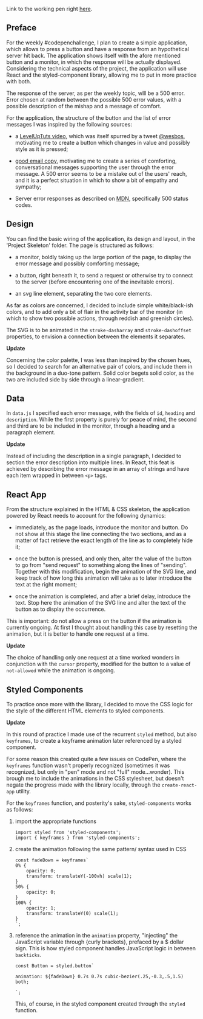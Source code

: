 Link to the working pen right [here](https://codepen.io/borntofrappe/full/zJJrEV).

## Preface

For the weekly #codepenchallenge, I plan to create a simple application, which allows to press a button and have a response from an hypothetical server hit back. The application shows itself with the afore mentioned button and a monitor, in which the response will be actually displayed. Considering the technical aspects of the project, the application will use React and the styled-component library, allowing me to put in more practice with both.

The response of the server, as per the weekly topic, wlll be a 500 error. Error chosen at random between the possible 500 error values, with a possible description of the mishap and a message of comfort.

For the application, the structure of the button and the list of error messages I was inspired by the following sources:

- a [LevelUpTuts video](https://www.youtube.com/watch?v=M24k18agaso), which was itself spurred by a tweet [@wesbos](https://twitter.com/wesbos/status/952935092774633472?lang=en), motivating me to create a button which changes in value and possibly style as it is pressed;

- [good email copy](https://www.goodemailcopy.com/), motivating me to create a series of comforting, conversational messages supporting the user through the error message. A 500 error seems to be a mistake out of the users' reach, and it is a perfect situation in which to show a bit of empathy and sympathy;

- Server error responses as described on [MDN](https://developer.mozilla.org/en-US/docs/Web/HTTP/Status#Server_error_responses), specifically 500 status codes.


## Design

You can find the basic wiring of the application, its design and layout, in the 'Project Skeleton' folder. The page is structured as follows:

- a monitor, boldly taking up the large portion of the page, to display the error message and possibly comforting message;

- a button, right beneath it, to send a request or otherwise try to connect to the server (before encountering one of the inevitable errors).

- an svg line element, separating the two core elements.

As far as colors are concerned, I decided to include simple white/black-ish colors, and to add only a bit of flair in the activity bar of the monitor (in which to show two possible actions, through reddish and greenish circles).

The SVG is to be animated in the `stroke-dasharray` and `stroke-dashoffset` properties, to envision a connection between the elements it separates.

**Update**

Concerning the color palette, I was less than inspired by the chosen hues, so I decided to search for an alternative pair of colors, and include them in the background in a duo-tone pattern. Solid color begets solid color, as the two are included side by side through a linear-gradient.

## Data

In `data.js` I specified each error message, with the fields of `id`, `heading` and `description`. While the first property is purely for peace of mind, the second and third are to be included in the monitor, through a heading and a paragraph element.

**Update**

Instead of including the description in a single paragraph, I decided to section the error description into multiple lines. In React, this feat is achieved by describing the error message in an array of strings and have each item wrapped in between `<p>` tags.

## React App

From the structure explained in the HTML & CSS skeleton, the application powered by React needs to account for the following dynamics:

- immediately, as the page loads, introduce the monitor and button. Do not show at this stage the line connecting the two sections, and as a matter of fact retrieve the exact length of the line as to completely hide it;

- once the button is pressed, and only then, alter the value of the button to go from "send request" to something along the lines of "sending". Together with this modification, begin the animation of the SVG line, and keep track of how long this animation will take as to later introduce the text at the right moment;

- once the animation is completed, and after a brief delay, introduce the text. Stop here the animation of the SVG line and alter the text of the button as to display the occurrence.

This is important: do not allow a press on the button if the animation is currently ongoing. At first I thought about handling this case by resetting the animation, but it is better to handle one request at a time.

**Update**

The choice of handling only one request at a time worked wonders in conjunction with the `cursor` property, modified for the button to a value of `not-allowed` while the animation is ongoing.

## Styled Components

To practice once more with the library, I decided to move the CSS logic for the style of the different HTML elements to styled components.

**Update**

In this round of practice I made use of the recurrent `styled` method, but also `keyframes`, to create a keyframe animation later referenced by a styled component.

For some reason this created quite a few issues on CodePen, where the `keyframes` function wasn't properly recognized (sometimes it was recognized, but only in "pen" mode and not "full" mode...wonder). This brough me to include the animations in the CSS stylesheet, but doesn't negate the progress made with the library locally, through the `create-react-app` utility.

For the `keyframes` function, and posterity's sake, `styled-components` works as follows:

1. import the appropriate functions

    ```JS
    import styled from 'styled-components';
    import { keyframes } from 'styled-components';
    ```

1. create the animation following the same pattern/ syntax used in CSS

    ```JS
    const fadeDown = keyframes`
    0% {
        opacity: 0;
        transform: translateY(-100vh) scale(1);
    }
    50% {
        opacity: 0;
    }
    100% {
        opacity: 1;
        transform: translateY(0) scale(1);
    }
    `;
    ```

1. reference the animation in the `animation` property, "injecting" the JavaScript variable through {curly brackets}, prefaced by a $ dollar sign. This is how styled component handles JavaScript logic in between `backticks`.

    ```JS
    const Button = styled.button`

    animation: ${fadeDown} 0.7s 0.7s cubic-bezier(.25,-0.3,.5,1.5) both;

    `;
    ```

    This, of course, in the styled component created through the `styled` function.